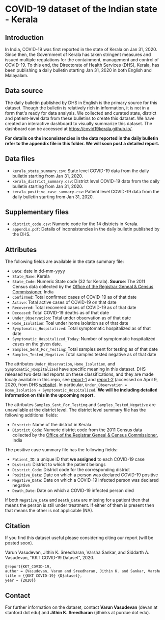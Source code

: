 
# COVID-19 dataset of the Indian state - Kerala

## Introduction
In India, COVID-19 was first reported in the state of Kerala on Jan 31, 2020. Since then, the Government of Kerala has taken stringent measures and issued multiple regulations for the containment, management and control of COVID-19. To this end, the Directorate of Health Services (DHS), Kerala, has been publishing a daily bulletin starting Jan 31, 2020 in both English and Malayalam.

## Data source
The daily bulletin published by DHS in English is the primary source for this dataset. Though the bulletin is relatively rich in information, it is not in a form that's ready for data analysis. We collected and curated state, district and patient-level data from these bulletins to create this dataset. We have created an interactive dashboard to visually summarize this dataset. The dashboard can be accessed at https://covid19kerala.github.io/.

**For details on the inconsistencies in the data reported in the daily bulletin refer to the appendix file in this folder. We will soon post a detailed report.**

## Data files
* `kerala_state_summary.csv`: State level COVID-19 data from the daily bulletin starting from Jan 31, 2020.
* `kerala_district_summary.csv`: District level COVID-19 data from the daily bulletin starting from Jan 31, 2020.
* `kerala_positive_case_summary.csv`: Patient level COVID-19 data from the daily bulletin starting from Jan 31, 2020.

## Supplementary files
* `district_code.csv`: Numeric code for the 14 districts in Kerala.
* `appendix.pdf`: Details of inconsistencies in the daily bulletin published by the DHS.

## Attributes

The following fields are available in the state summary file:

* `Date`: date in dd-mm-yyyy
* `State_Name`: Kerala
* `State_Code`: Numeric State code (32 for Kerala). **Source**: The 2011 Census data collected by the [Office of the Registrar Geneal & Census Commissioner](https://censusindia.gov.in/2011census/Listofvillagesandtowns.aspx), India
* `Confirmed`: Total confirmed cases of COVID-19 as of that date
* `Active`: Total active cases of COVID-19 on that date
* `Recovered`: Total recovered cases of COVID-19 as of that date
* `Deceased`: Total COVID-19 deaths as of that date
* `Under_Observation`: Total under observation as of that date
* `Home_Isolation`: Toal under home isolation as of that date
* `Symptomatic_Hospitalized`: Total symptomatic hospitalized as of that date
* `Symptomatic_Hospitalized_Today`: Number of symptomatic hospitalized cases on the given date.
* `Samples_Sent_For_Testing`: Total samples sent for testing as of that date
* `Samples_Tested_Negative`: Total samples tested negative as of that date

The attributes `Under_Observation`, `Home_Isolation`, and `Symptomatic_Hospitalized` have specific meaning in this dataset. DHS released two detailed reports on these classifications, and they are made localy available in this repo, see [report-1](DHS_test_treating_flowchart.pdf) and [report-2](DHS_guidelines_testing_quarantine_hospitalization.pdf) (accessed on April 9, 2020, from DHS [website](http://dhs.kerala.gov.in/%e0%b4%9c%e0%b4%be%e0%b4%97%e0%b5%8d%e0%b4%b0%e0%b4%a4-%e0%b4%a8%e0%b4%bf%e0%b4%b0%e0%b5%8d%e2%80%8d%e0%b4%a6%e0%b5%87%e0%b4%b6%e0%b4%99%e0%b5%8d%e0%b4%99%e0%b4%b3%e0%b5%8d%e2%80%8d/)). In particular, `Under_Observation = Home_Isolation + Symptomatic_Hospitalized`. **We will be including detailed information on this in the upcoming report.**

The attributes `Samples_Sent_For_Testing` and `Samples_Tested_Negative` are unavailable at the district level. The district level summary file has the following additional fields:

* `District`: Name of the district in Kerala
* `District_Code`: Numeric district code from the 2011 Census data collected by the [Office of the Registrar Geneal & Census Commissioner](https://censusindia.gov.in/2011census/Listofvillagesandtowns.aspx), India

The positive case summary file has the following fields:
* `Patient_ID`: a unique ID that **we assigned** to each COVID-19 case
* `District`: District to which the patient belongs
* `District_Code`: District code for the corresponding district
* `Positive_Date`: Date on which a person was declared COVID-19 positive
* `Negative_Date`: Date on which a COVID-19 infected person was declared negative
* `Death_Date`: Date on which a COVID-19 infected person died

If both `Negative_Date` and `Death_Date` are missing for a patient then that means the person is still under treatment. If either of them is present then that means the other is not applicable (NA).

## Citation
If you find this dataset useful please considering citing our report (will be posted soon).

Varun Vasudevan, Jithin K. Sreedharan, Varsha Sankar, and Siddarth A. Vasudevan, "KKT COVID-19 Dataset", 2020.

```latex
@report{KKT_COVID-19,
author = {Vasudevan, Varun and Sreedharan, Jithin K. and Sankar, Varsha and Vasudevan, Siddarth A.},
title = {{KKT COVID-19} {D}ataset},
year = {2020}}
```

## Contact
For further information on the dataset, contact **Varun Vasudevan** (devan at stanford dot edu) and **Jithin K. Sreedharan** (jithinks at purdue dot edu).
